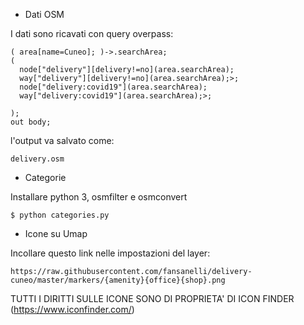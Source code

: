 - Dati OSM

I dati sono ricavati con query overpass:

```
( area[name=Cuneo]; )->.searchArea;
(
  node["delivery"][delivery!=no](area.searchArea);
  way["delivery"][delivery!=no](area.searchArea);>;
  node["delivery:covid19"](area.searchArea);
  way["delivery:covid19"](area.searchArea);>;

);
out body;

```

l'output va salvato come:

```
delivery.osm
```

- Categorie

Installare python 3, osmfilter e osmconvert
```
$ python categories.py
```


- Icone su Umap

Incollare questo link nelle impostazioni del layer:

```
https://raw.githubusercontent.com/fansanelli/delivery-cuneo/master/markers/{amenity}{office}{shop}.png
```

TUTTI I DIRITTI SULLE ICONE SONO DI PROPRIETA' DI ICON FINDER (https://www.iconfinder.com/)
